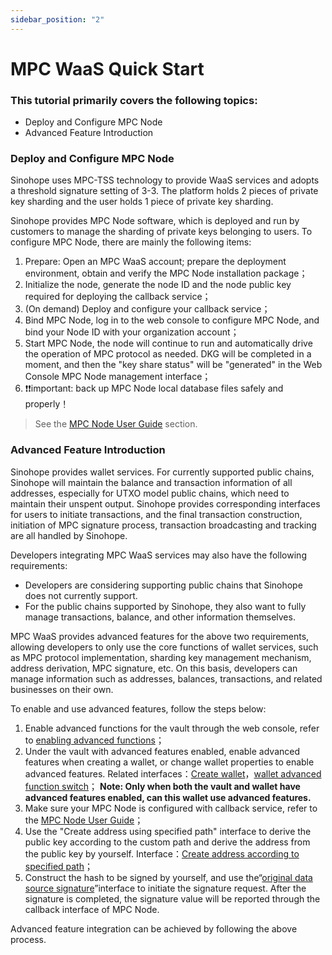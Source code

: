 ```yaml
---
sidebar_position: "2"
---
```

# MPC WaaS Quick Start

### This tutorial primarily covers the following topics:
- Deploy and Configure MPC Node
- Advanced Feature Introduction

### Deploy and Configure MPC Node

Sinohope uses MPC-TSS technology to provide WaaS services and adopts a threshold signature setting of 3-3. The platform holds 2 pieces of private key sharding and the user holds 1 piece of private key sharding.

Sinohope provides MPC Node software, which is deployed and run by customers to manage the sharding of private keys belonging to users. To configure MPC Node, there are mainly the following items:

1. Prepare: Open an MPC WaaS account; prepare the deployment environment, obtain and verify the MPC Node installation package；
2. Initialize the node, generate the node ID and the node public key required for deploying the callback service；
3. (On demand) Deploy and configure your callback service；
4. Bind MPC Node, log in to the web console to configure MPC Node, and bind your Node ID with your organization account；
5. Start MPC Node, the node will continue to run and automatically drive the operation of MPC protocol as needed. DKG will be completed in a moment, and then the "key share status" will be "generated" in the Web Console MPC Node management interface；
6. ❗️❗️important: back up MPC Node local database files safely and properly！

> See the [MPC Node User Guide](ws-1-node) section.

### Advanced Feature Introduction

Sinohope provides wallet services. For currently supported public chains, Sinohope will maintain the balance and transaction information of all addresses, especially for UTXO model public chains, which need to maintain their unspent output. Sinohope provides corresponding interfaces for users to initiate transactions, and the final transaction construction, initiation of MPC signature process, transaction broadcasting and tracking are all handled by Sinohope.

Developers integrating MPC WaaS services may also have the following requirements:

- Developers are considering supporting public chains that Sinohope does not currently support.
- For the public chains supported by Sinohope, they also want to fully manage transactions, balance, and other information themselves.

MPC WaaS provides advanced features for the above two requirements, allowing developers to only use the core functions of wallet services, such as MPC protocol implementation, sharding key management mechanism, address derivation, MPC signature, etc. On this basis, developers can manage information such as addresses, balances, transactions, and related businesses on their own.

To enable and use advanced features, follow the steps below:

1. Enable advanced functions for the vault through the web console, refer to [enabling advanced functions](/docs/use/user-guide/waas/advanced)；
2. Under the vault with advanced features enabled, enable advanced features when creating a wallet, or change wallet properties to enable advanced features. Related interfaces：[Create wallet](/docs/develop/mpc-waas-api/v-1-waas-mpc-create-wallets)，[wallet advanced function switch](/docs/develop/mpc-waas-api/v-1-waas-mpc-wallet-advance-update-wallet)；
   **Note: Only when both the vault and wallet have advanced features enabled, can this wallet use advanced features.**
3. Make sure your MPC Node is configured with callback service, refer to the [MPC Node User Guide](ws-1-node)；
4. Use the "Create address using specified path" interface to derive the public key according to the custom path and derive the address from the public key by yourself. Interface：[Create address according to specified path](/docs/develop/mpc-waas-api/v-1-waas-mpc-wallet-advance-gen-address-by-path)；
5. Construct the hash to be signed by yourself, and use the“[original data source signature](/docs/develop/mpc-waas-api/v-1-waas-mpc-wallet-advance-sign-raw-data)”interface to initiate the signature request. After the signature is completed, the signature value will be reported through the callback interface of MPC Node.

Advanced feature integration can be achieved by following the above process.